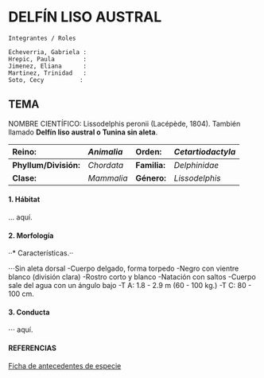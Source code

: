 DELFÍN LISO AUSTRAL
======

~~~
Integrantes / Roles

Echeverria, Gabriela :
Hrepic, Paula        :
Jimenez, Eliana      :
Martinez, Trinidad   :
Soto, Cecy          :
~~~

## TEMA

NOMBRE CIENTÍFICO: Lissodelphis peronii (Lacépède, 1804). También llamado **Delfín liso austral o Tunina sin aleta**.
               
| Reino:      | *Animalia*         | Orden:  | *Cetartiodactyla* |
| :------------- |:-----| :-----|:------------------|
| **Phyllum/División:**     | *Chordata* | **Familia:** |  *Delphinidae*     |
| **Clase:**     |  *Mammalia*      |   **Género:** |  *Lissodelphis*    |

 #### 1. Hábitat 
... aquí.

 #### 2. Morfología
 
 
 
··* Características.··

⋅⋅⋅Sin aleta dorsal
-Cuerpo delgado, forma torpedo
-Negro con vientre blanco (división clara)
-Rostro corto y blanco
-Natación con saltos
-Cuerpo sale del agua con un ángulo bajo
-T A: 1.8 - 2.9 m (60 - 100 kg.)
-T C: 80 - 100 cm.

 #### 3. Conducta 
⋅⋅⋅ aquí.


#### REFERENCIAS
[Ficha de antecedentes de especie](http://www.mma.gob.cl/clasificacionespecies/fichas13proceso/fichas_PAC_13RCE/Lissodelphis_peronii_PAC_13RCE.pdf)
